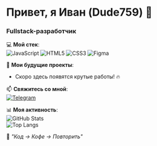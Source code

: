 # Привет, я Иван (Dude759) 👋  
### Fullstack-разработчик  

💻 **Мой стек**:  
![JavaScript](https://img.shields.io/badge/-JavaScript-F7DF1E?logo=javascript&logoColor=black)
![HTML5](https://img.shields.io/badge/-HTML5-E34F26?logo=html5&logoColor=white)
![CSS3](https://img.shields.io/badge/-CSS3-1572B6?logo=css3&logoColor=white)
![Figma](https://img.shields.io/badge/-Figma-F24E1E?logo=figma&logoColor=white)  

🚀 **Мои будущие проекты**:  
- Скоро здесь появятся крутые работы! 🔥  

📫 **Свяжитесь со мной**:  
[![Telegram](https://img.shields.io/badge/-Telegram-0088CC?logo=telegram&logoColor=white)](https://t.me/Vanechka_kek)  

📊 **Моя активность**:  
![GitHub Stats](https://github-readme-stats.vercel.app/api?username=Dude759&show_icons=true&theme=dark)  
![Top Langs](https://github-readme-stats.vercel.app/api/top-langs/?username=Dude759&layout=compact&theme=dark)  

🔹 *"Код → Кофе → Повторить"*  
